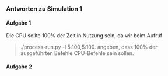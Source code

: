 ### Antworten zu Simulation 1
#### Aufgabe 1
Die CPU sollte 100% der Zeit in Nutzung sein, da wir beim Aufruf
> ./process-run.py -l 5:100,5:100.
angeben, dass 100% der ausgeführten Befehle CPU-Befehle sein sollen.

#### Aufgabe 2

